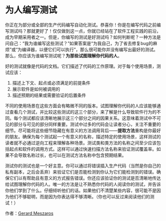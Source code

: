 # 为人编写测试

你正在为部分或全部的生产代码编写自动化测试。恭喜你！你是在编写代码之前编写测试吗？那就更好了！仅仅做到这一点，你就已经站在了软件工程实践的前沿，成为早期采用者之一。但是，你编写的测试是好测试吗？如何判断呢？一种方法是问自己：“我为谁编写这些测试？”如果答案是“为我自己，为了省去修复bug的麻烦”或“为编译器，以便它们可以执行”，那么很可能你并没有编写出最好的测试。那么，你应该为谁编写测试呢？**为那些试图理解你代码的人**。

好的测试就像是代码的文档。它们描述了代码的工作原理。对于每个使用场景，测试应该：

1. 描述上下文、起点或必须满足的前提条件
2. 展示软件是如何被调用的
3. 描述预期的结果或需要验证的后置条件

不同的使用场景在这些方面会有略微不同的版本。试图理解你代码的人应该能够通过查看几个测试，并比较这些测试的这三个部分，来了解是什么导致软件行为的不同。每个测试都应该清晰地展示这三个部分之间的因果关系。这意味着测试中不可见的部分与可见的部分同样重要。测试中过多的代码会让读者分心，关注不重要的细节。尽可能将这些细节隐藏在有意义的方法调用背后——**提取方法**重构是你最好的朋友。确保为每个测试起一个有意义的名称，描述特定的使用场景，这样测试的读者就不必通过逆向工程来理解各种场景。测试类和类方法的名称之间至少应该包括起点和软件的调用方式。这样可以通过快速扫描方法名称来验证测试覆盖率。如果不会导致名称过长，也可以在测试方法名称中包含预期结果。

测试你的测试也是一个好主意。你可以通过将错误插入生产代码（当然是你自己的私有副本，之后会丢弃）来验证它们是否能检测到你认为它们能检测到的错误。确保它们以有帮助且有意义的方式报告错误。你还应该验证你的测试是否清晰地传达给试图理解你代码的人。唯一的方法是让不熟悉你代码的人阅读你的测试，并告诉你他们学到了什么。仔细倾听他们的话。如果他们不清楚某些内容，很可能不是因为他们不够聪明，而是因为你表达得不够清晰。（你也可以反过来阅读他们的测试！）

作者：[Gerard Meszaros](http://programmer.97things.oreilly.com/wiki/index.php/Gerard_Meszaros)